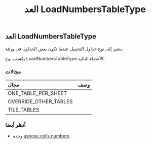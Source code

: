 ﻿---
title: العد LoadNumbersTableType
second_title: Aspose.Cells for Python via .NET API المراجع
description:
type: docs
weight: 20
url: /ar/python-net/aspose.cells.numbers/loadnumberstabletype/
is_root: false
---
##  العد LoadNumbersTableType
يشير إلى نوع جداول التحميل عندما تكون بعض الجداول في ورقة.



يكشف نوع LoadNumbersTableType الأعضاء التالية:

###  مجالات
| مجال| وصف|
| :- | :- |
| ONE_TABLE_PER_SHEET |  |
| OVERRIDE_OTHER_TABLES |  |
| TILE_TABLES |  |



###  أنظر أيضا
* وحدة [aspose.cells.numbers](..)
